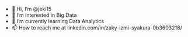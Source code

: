 - 👋 Hi, I’m @jeki15
- 👀 I’m interested in Big Data
- 🌱 I’m currently learning Data Analytics
- 📫 How to reach me at linkedin.com/in/zaky-izmi-syakura-0b3603218/

<!---
jeki15/jeki15 is a ✨ special ✨ repository because its `README.md` (this file) appears on your GitHub profile.
You can click the Preview link to take a look at your changes.
--->
